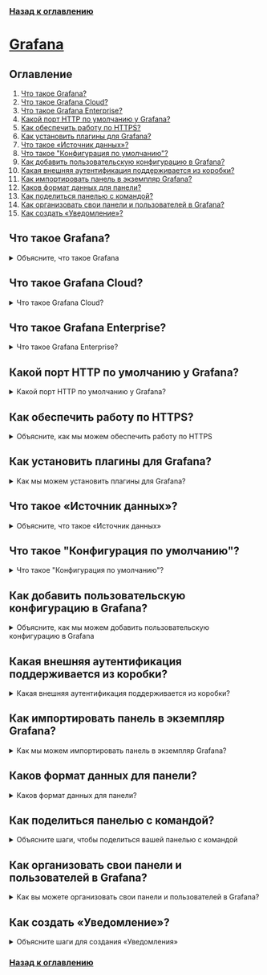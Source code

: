 ### [Назад к оглавлению](../index.md)

# [Grafana](https://grafana.com/docs/grafana/latest/)

## Оглавление
1. [Что такое Grafana?](#Что-такое-grafana)
2. [Что такое Grafana Cloud?](#Что-такое-grafana-cloud)
3. [Что такое Grafana Enterprise?](#Что-такое-grafana-enterprise)
4. [Какой порт HTTP по умолчанию у Grafana?](#Какой-порт-http-по-умолчанию-у-grafana)
5. [Как обеспечить работу по HTTPS?](#Как-обеспечить-работу-по-https)
6. [Как установить плагины для Grafana?](#Как-установить-плагины-для-grafana)
7. [Что такое «Источник данных»?](#Что-такое-Источник-данных)
8. [Что такое "Конфигурация по умолчанию"?](#Что-такое-конфигурация-по-умолчанию)
9. [Как добавить пользовательскую конфигурацию в Grafana?](#Как-добавить-пользовательскую-конфигурацию-в-grafana)
10. [Какая внешняя аутентификация поддерживается из коробки?](#Какая-внешняя-аутентификация-поддерживается-из-коробки)
11. [Как импортировать панель в экземпляр Grafana?](#Как-импортировать-панель-в-экземпляр-grafana)
12. [Каков формат данных для панели?](#Каков-формат-данных-для-панели)
13. [Как поделиться панелью с командой?](#Как-поделиться-панелью-с-командой)
14. [Как организовать свои панели и пользователей в Grafana?](#Как-организовать-свои-панели-и-пользователей-в-grafana)
15. [Как создать «Уведомление»?](#Как-создать-Уведомление)

## Что такое Grafana?
<details>
<summary>Объясните, что такое Grafana</summary><br><b>

[Документация Grafana](https://grafana.com/docs/grafana/latest/introduction): "Grafana — это полноценный стек наблюдаемости, который позволяет вам мониторить и анализировать метрики, логи и трассировки. Он позволяет вам выполнять запросы, визуализировать, получать оповещения и понимать ваши данные независимо от того, где они хранятся. Создавайте, изучайте и делитесь красивыми панелями с вашей командой и способствуйте культуре, основанной на данных."
</b></details>

## Что такое Grafana Cloud?
<details>
<summary>Что такое Grafana Cloud?</summary><br><b>

[Grafana Cloud](https://grafana.com/products/cloud/) — это версия Grafana, предлагаемая как услуга через облако. Стек наблюдаемости настраивается, управляется и поддерживается Grafana Labs и предлагает как бесплатные, так и платные опции. Вы также можете отправлять данные из существующих источников данных, например, Prometheus, Loki, и визуализировать существующие временные ряды.
</b></details>

## Что такое Grafana Enterprise?
<details>
<summary>Что такое Grafana Enterprise?</summary><br><b>

[Grafana Enterprise](https://grafana.com/docs/grafana/latest/enterprise/#enterprise-plugins) — это коммерческая версия Grafana с корпоративными функциями, такими как плагины источников данных для предприятий и встроенные функции совместной работы. Это издание включает в себя полную поддержку и обучение от команды Grafana.
</b></details>

## Какой порт HTTP по умолчанию у Grafana?
<details>
<summary>Какой порт HTTP по умолчанию у Grafana?</summary><br><b>

[Инструкция по началу работы с Grafana](https://grafana.com/docs/grafana/latest/getting-started/getting-started/): Grafana работает на порту 3000 по умолчанию.
</b></details>

## Как обеспечить работу по HTTPS?
<details>
<summary>Объясните, как мы можем обеспечить работу по HTTPS</summary><br><b>

[Сообщество Grafana](https://grafana.com/docs/grafana/latest/getting-started/getting-started/): Установите протокол на _https_ в настройках конфигурации, тогда Grafana будет ожидать, что клиенты будут отправлять запросы, используя протокол HTTPS. Любой клиент, использующий HTTP, получит ошибку SSL/TLS.
</b></details>

## Как установить плагины для Grafana?
<details>
<summary>Как мы можем установить плагины для Grafana?</summary><br><b>

[Инструкция по началу работы с Grafana](https://grafana.com/docs/grafana/latest/plugins/installation/): Перейдите на [страницу плагинов Grafana](https://grafana.com/grafana/plugins/), найдите нужный плагин и кликните на него, затем перейдите на вкладку установки. Есть два способа установки в зависимости от того, где работает ваш сервер Grafana:
- Облако: В поле **Для** на вкладке установки выберите название организации, на которую хотите установить плагин (если вы не принадлежите только к одной), затем нажмите **установить плагин**. Grafana Cloud автоматически установит плагин на ваш экземпляр Grafana, вам, возможно, придется выйти и снова войти, чтобы увидеть плагин.
- Локальная Grafana: Вы можете использовать Grafana CLI, который позволяет вам перечислять доступные плагины и устанавливать их.
```
grafana-cli plugins list-remote
grafana-cli plugins install <plugin-id>
```
Вы также можете установить пакетный плагин, скачав ассет из вкладки установки, а затем разархивировав архив в директорию плагина. Путь к директории плагина можно увидеть в конфигурационном файле 
 ```
 unzip my-plugin-0.2.0.zip -d YOUR_PLUGIN_DIR/my-plugin
 ```
</b></details>

## Что такое «Источник данных»?
<details>
<summary>Объясните, что такое «Источник данных»</summary><br><b>

[Документация Grafana](https://grafana.com/docs/grafana/latest/datasources/): Источник данных — это бэкэнд хранения, который служит источником данных для Grafana. Некоторые популярные источники данных: Prometheus, InfluxDB, Loki, AWS CloudWatch.
</b></details>

## Что такое "Конфигурация по умолчанию"?
<details>
<summary>Что такое "Конфигурация по умолчанию"?</summary><br><b>

[Документация Grafana](https://grafana.com/docs/grafana/latest/administration/configuration/): Конфигурация по умолчанию содержит настройки, которые Grafana использует по умолчанию. Местоположение зависит от ОС: 
- Windows: ```$WORKING_DIR/conf/defaults.ini```
- Linux: ```/etc/grafana/grafana.ini```
- macOS: ```/usr/local/etc/grafana/grafana.ini```
</b></details>

## Как добавить пользовательскую конфигурацию в Grafana?
<details>
<summary>Объясните, как мы можем добавить пользовательскую конфигурацию в Grafana</summary><br><b>

[Документация Grafana](https://grafana.com/docs/grafana/latest/administration/configuration/): 
Пользовательская конфигурация может быть настроена либо путем изменения файла пользовательской конфигурации, либо добавлением переменных окружения, которые переопределяют конфигурацию по умолчанию. Конфигурация различается в зависимости от ОС:
- Windows: В той же директории, что и файл defaults.ini, есть файл ```sample.ini```, скопируйте sample.ini и назовите его «custom.ini». Уберите закомментирование настроек, которые вы хотите переопределить.
- Linux: Отредактируйте конфигурационный файл по адресу ```/etc/grafana/grafana.ini```.
- macOS: Добавьте конфигурационный файл с именем ```custom.ini``` в папку conf. Если вы установили Grafana с помощью Homebrew, вы можете вручную отредактировать ```conf/defaults.ini```.
- Docker: Вы можете переопределить существующую конфигурацию в Grafana с помощью переменных окружения. Пример — установка имени экземпляра Grafana: ```E.g. export GF_DEFAULT_INSTANCE_NAME=my-instance```
</b></details>

## Какая внешняя аутентификация поддерживается из коробки?
<details>
<summary>Какая внешняя аутентификация поддерживается из коробки?</summary><br><b>

[Документация Grafana](https://grafana.com/docs/grafana/latest/auth/overview/): Grafana Auth — это встроенная система аутентификации с включенной аутентификацией по паролю по умолчанию.
</b></details>

## Как импортировать панель в экземпляр Grafana?
<details>
<summary>Как мы можем импортировать панель в экземпляр Grafana?</summary><br><b>

[Инструкция по началу работы с Grafana](https://grafana.com/docs/grafana/latest/dashboards/export-import/): Панели Grafana можно импортировать через интерфейс Grafana. Нажмите на иконку + в боковой панели, а затем нажмите «Импорт». Вы можете импортировать панель через следующие опции:
- Загрузив JSON файл панели, который был экспортирован из интерфейса Grafana или получен через [HTTPS API](https://grafana.com/docs/grafana/latest/http_api/dashboard/#create-update-dashboard)
- Вставив URL панели Grafana, который можно найти на [Dashboards Grafana](https://grafana.com/grafana/dashboards/), или уникальный ID панели в текстовую область.
- Вставив необработанный текст JSON панели в область панели.
Нажмите «Загрузить» после этого.
</b></details>

## Каков формат данных для панели?
<details>
<summary>Каков формат данных для панели?</summary><br><b>

[Документация Grafana](https://grafana.com/docs/grafana/latest/dashboards/json-model/): Панели Grafana представлены в виде JSON файлов как объекты, они хранят метаданные о панели, например, свойства панели, метаданные панели и переменные.
</b></details>

## Как поделиться панелью с командой?
<details>
<summary>Объясните шаги, чтобы поделиться вашей панелью с командой</summary><br><b>

[Документация Grafana](https://grafana.com/docs/grafana/latest/sharing/share-dashboard/): Перейдите на домашнюю страницу вашего экземпляра Grafana. Нажмите на иконку «Поделиться» в верхней навигации, после чего будут видны три вкладки с вкладкой «Ссылка». 
- Прямая ссылка: Нажмите «Копировать», отправьте ссылку пользователю Grafana, обратите внимание, что пользователю нужна авторизация для просмотра этой ссылки. Это делается путем добавления пользователя в команду.
- Публичный снимок: Нажмите на локальный снимок, чтобы опубликовать снимок на локальном экземпляре Grafana, или опубликуйте на snapshots.raintank.io, что является бесплатной службой для публикации снимков панелей на внешнем экземпляре Grafana. Вы можете настроить срок действия снимков по истечении определенного времени и значение таймаута для сбора метрик панели.
</b></details>

## Как организовать свои панели и пользователей в Grafana?
<details>
<summary>Как вы можете организовать свои панели и пользователей в Grafana?</summary><br><b>

[Документация Grafana](https://grafana.com/blog/2022/03/14/how-to-best-organize-your-teams-and-resources-in-grafana/): Рекомендуемый способ от Grafana Labs — это создание папок для группировки панелей, библиотечных панелей и оповещений. Пользователи могут быть организованы через команды, которые предоставляют разрешения членам группы.
- [Папки](https://grafana.com/docs/grafana/latest/dashboards/dashboard_folders/): Нажмите на иконку + в боковой панели, затем нажмите «Создать папку». На странице создания папки введите уникальное имя для папки и нажмите «Создать».
- [Команды](https://grafana.com/tutorials/create-users-and-teams/): Вы должны быть администратором сервера, чтобы создать команды.
  1. Нажмите на иконку администратора сервера (щит) в боковой панели, затем на вкладке «Пользователи» нажмите «Новый пользователь».
  2. Введите данные пользователя, например, имя, электронную почту, имя пользователя и пароль. Пароль может быть изменен позже пользователем.
  3. Нажмите «Создать», чтобы создать учетную запись пользователя.
</b></details>

## Как создать «Уведомление»?
<details>
<summary>Объясните шаги для создания «Уведомления»</summary><br><b>

[Документация Grafana](https://grafana.com/docs/grafana/latest/alerting/old-alerting/create-alerts/): 
 
 "Перейдите к панели, для которой вы хотите добавить или изменить правило оповещения, нажмите на название, а затем нажмите «Редактировать». На вкладке «Уведомления» нажмите «Создать уведомление». Если для этой панели уже существует уведомление, вы можете просто отредактировать поля на вкладке «Уведомление». Заполните поля. Описания перечислены ниже в полях правил уведомления. Когда вы закончите писать ваше правило, нажмите «Сохранить» в верхнем правом углу, чтобы сохранить правило уведомления и панель. (Дополнительно, но рекомендуется) Нажмите «Тестировать правило», чтобы убедиться, что правило возвращает ожидаемые результаты."
</b></details>

### [Назад к оглавлению](../index.md)
